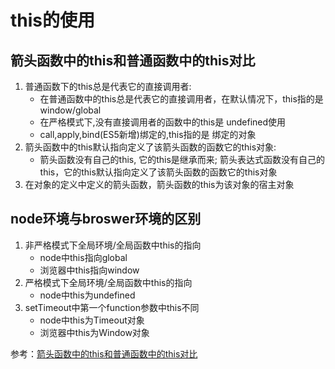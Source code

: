 # this的使用
## 箭头函数中的this和普通函数中的this对比
1. 普通函数下的this总是代表它的直接调用者:
   * 在普通函数中的this总是代表它的直接调用者，在默认情况下，this指的是window/global
   * 在严格模式下,没有直接调用者的函数中的this是 undefined使用
   * call,apply,bind(ES5新增)绑定的,this指的是 绑定的对象
2. 箭头函数中的this默认指向定义了该箭头函数的函数它的this对象:
   * 箭头函数没有自己的this, 它的this是继承而来; 箭头表达式函数没有自己的this，它的this默认指向定义了该箭头函数的函数它的this对象
3. 在对象的定义中定义的箭头函数，箭头函数的this为该对象的宿主对象
## node环境与broswer环境的区别
1. 非严格模式下全局环境/全局函数中this的指向
   * node中this指向global
   * 浏览器中this指向window
2. 严格模式下全局环境/全局函数中this的指向
   * node中this为undefined
3. setTimeout中第一个function参数中this不同
   * node中this为Timeout对象
   * 浏览器中this为Window对象



参考：[箭头函数中的this和普通函数中的this对比](https://www.cnblogs.com/fanzhanxiang/p/8888963.html "cnblogs")
